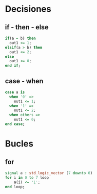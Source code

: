 # Decisiones
## if - then - else
```vhdl
if(a = b) then
  out1 <= 1;
elsif(a > b) then
  out1 <= 2;
else
  out1 <= 0;
end if;
```

## case - when
```vhdl
case a is
  when '0' =>
    out1 <= 1;
  when '1' =>
    out1 <= 2;
  when others =>
    out1 <= 0;
end case;
```

# Bucles
## for
```vhdl
signal a : std_logic_vector (7 downto 0)
for i in 0 to 7 loop
    a(i) <= '1';
end loop;
```

